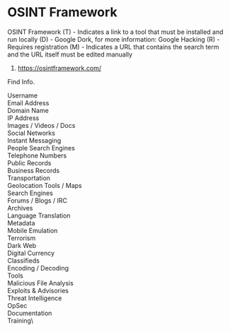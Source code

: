 # OSINT Framework
  
 OSINT Framework
   (T) - Indicates a link to a tool that must be installed and run locally
   (D) - Google Dork, for more information: Google Hacking
   (R) - Requires registration
   (M) - Indicates a URL that contains the search term and the URL itself must be edited manually

  1. <a href="https://osintframework.com/">https://osintframework.com/</a>

Find Info.

Username\
Email Address\
Domain Name\
IP Address\
Images / Videos / Docs\
Social Networks\
Instant Messaging\
People Search Engines\
Telephone Numbers\
Public Records\
Business Records\
Transportation\
Geolocation Tools / Maps\
Search Engines\
Forums / Blogs / IRC\
Archives\
Language Translation\
Metadata\
Mobile Emulation\
Terrorism\
Dark Web\
Digital Currency\
Classifieds\
Encoding / Decoding\
Tools\
Malicious File Analysis\
Exploits & Advisories\
Threat Intelligence\
OpSec\
Documentation\
Training\































